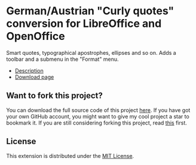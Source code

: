 # German/Austrian "Curly quotes" conversion for LibreOffice and OpenOffice

Smart quotes, typographical apostrophes, ellipses and so on. 
 Adds a toolbar and a submenu in the "Format" menu.

* [Description](https://peter88213.github.io/curly-de-DE)
* [Download page](https://github.com/peter88213/curly-de-DE/releases/latest)


## Want to fork this project?

You can download the full source code of this project [here](https://github.com/peter88213/curly-de-DE/releases/latest). If you have got your own GitHub account, you might want to give my cool project a star to bookmark it. If you are still considering forking this project, read [this](https://ericgreer.info/post/judging-the-stupidity-of-github-projects/) first.


## License

This extension is distributed under the [MIT License](http://www.opensource.org/licenses/mit-license.php).


